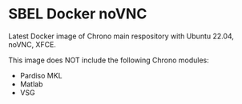 # SBEL Docker noVNC
Latest Docker image of Chrono main respository with Ubuntu 22.04, noVNC, XFCE. 

This image does NOT include the following Chrono modules:
- Pardiso MKL
- Matlab
- VSG
